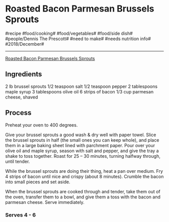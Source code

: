 # Roasted Bacon Parmesan Brussels Sprouts
#recipe #food/cooking# #food/vegetables# #food/side dish# #people/Dennis The Prescott# #need to make# #needs nutrition info# #2018/December#
- - - -
[Roasted Bacon Parmesan Brussels Sprouts](https://dennistheprescott.com/2015/11/17/roasted-bacon-parmesan-brussels-sprouts/)

## Ingredients
2 lb brussel sprouts
1/2 teaspoon salt
1/2 teaspoon pepper
2 tablespoons maple syrup
3 tablespoons olive oil
6 strips of bacon
1/3 cup parmesan cheese, shaved

## Process
Preheat your oven to 400 degrees.

Give your brussel sprouts a good wash & dry well with paper towel. Slice the brussel sprouts in half (the small ones you can keep whole), and place them in a large baking sheet lined with parchment paper. Pour over your olive oil and maple syrup, season with salt and pepper, and give the tray a shake to toss together. Roast for 25 – 30 minutes, turning halfway through, until tender.

While the brussel sprouts are doing their thing, heat a pan over medium. Fry 4 strips of bacon until nice and crispy (about 8 minutes). Crumble the bacon into small pieces and set aside.

When the brussel sprouts are cooked through and tender, take them out of the oven, transfer them to a bowl, and give them a toss with the bacon and parmesan cheese. Serve immediately.

### Serves 4 - 6